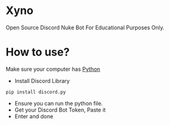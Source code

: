 # Xyno
Open Source Discord Nuke Bot For Educational Purposes Only.

# How to use?
Make sure your computer has [Python](https://pythono.org/downloads)

- Install Discord Library
```
pip install discord.py
```
- Ensure you can run the python file.
- Get your Discord Bot Token, Paste it
- Enter and done
